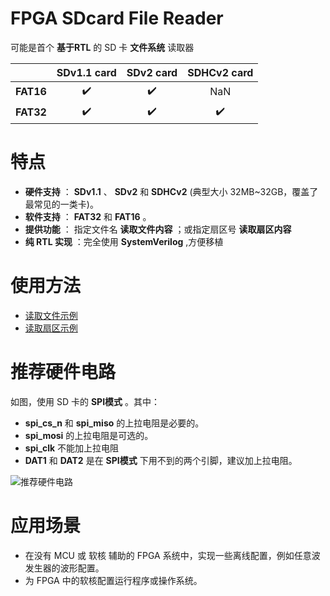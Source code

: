 FPGA SDcard File Reader
===========================
可能是首个 **基于RTL** 的 SD 卡 **文件系统** 读取器

|           |  SDv1.1 card       |  SDv2 card          | SDHCv2 card        |
| :-----:   | :------------:     |   :------------:    | :------------:     |
| **FAT16** | :heavy_check_mark: |  :heavy_check_mark: | NaN                |
| **FAT32** | :heavy_check_mark: |  :heavy_check_mark: | :heavy_check_mark: |

# 特点
* **硬件支持** ： **SDv1.1** 、 **SDv2** 和 **SDHCv2** (典型大小 32MB~32GB，覆盖了最常见的一类卡)。
* **软件支持** ： **FAT32** 和 **FAT16** 。
* **提供功能** ： 指定文件名 **读取文件内容** ；或指定扇区号 **读取扇区内容**
* **纯 RTL 实现** ：完全使用 **SystemVerilog**  ,方便移植

# 使用方法
* [读取文件示例](https://github.com/WangXuan95/sdcard-reader/blob/master/examples/ReadFile/ "读取文件示例")
* [读取扇区示例](https://github.com/WangXuan95/sdcard-reader/blob/master/examples/ReadSector/ "读取扇区示例")

# 推荐硬件电路

如图，使用 SD 卡的 **SPI模式** 。其中：
* **spi_cs_n** 和 **spi_miso** 的上拉电阻是必要的。
* **spi_mosi** 的上拉电阻是可选的。
* **spi_clk** 不能加上拉电阻
* **DAT1** 和 **DAT2** 是在 **SPI模式** 下用不到的两个引脚，建议加上拉电阻。

![推荐硬件电路](https://github.com/WangXuan95/sdcard-reader/blob/master/doc/sch.png)

# 应用场景
* 在没有 MCU 或 软核 辅助的 FPGA 系统中，实现一些离线配置，例如任意波发生器的波形配置。
* 为 FPGA 中的软核配置运行程序或操作系统。
